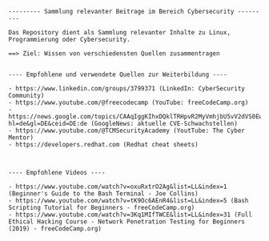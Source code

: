     --------- Sammlung relevanter Beitrage im Bereich Cybersecurity ---------

    Das Repository dient als Sammlung relevanter Inhalte zu Linux, Programmierung oder Cybersecurity.

    ==> Ziel: Wissen von verschiedensten Quellen zusammentragen


    ---- Empfohlene und verwendete Quellen zur Weiterbildung ----

    - https://www.linkedin.com/groups/3799371 (LinkedIn: CyberSecurity Community)
    - https://www.youtube.com/@freecodecamp (YouTube: freeCodeCamp.org)
    - https://news.google.com/topics/CAAqIggKIhxDQklTRHpvR2MyVmhjbU5vV2dVS0EwTldSU2dBUAE?hl=de&gl=DE&ceid=DE:de (GoogleNews: aktuelle CVE-Schwachstellen)
    - https://www.youtube.com/@TCMSecurityAcademy (YoutTube: The Cyber Mentor)
    - https://developers.redhat.com (Redhat cheat sheets)



    ---- Empfohlene Videos ----

    - https://www.youtube.com/watch?v=oxuRxtrO2Ag&list=LL&index=1 (Beginner's Guide to the Bash Terminal - Joe Collins)
    - https://www.youtube.com/watch?v=tK9Oc6AEnR4&list=LL&index=5 (Bash Scripting Tutorial for Beginners - freeCodeCamp.org)
    - https://www.youtube.com/watch?v=3Kq1MIfTWCE&list=LL&index=31 (Full Ethical Hacking Course - Network Penetration Testing for Beginners (2019) - freeCodeCamp.org)
